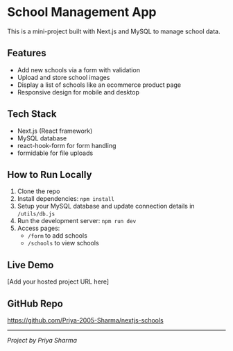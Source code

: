 # School Management App

This is a mini-project built with Next.js and MySQL to manage school data.

## Features

- Add new schools via a form with validation
- Upload and store school images
- Display a list of schools like an ecommerce product page
- Responsive design for mobile and desktop

## Tech Stack

- Next.js (React framework)
- MySQL database
- react-hook-form for form handling
- formidable for file uploads

## How to Run Locally

1. Clone the repo
2. Install dependencies: `npm install`
3. Setup your MySQL database and update connection details in `/utils/db.js`
4. Run the development server: `npm run dev`
5. Access pages:
   - `/form` to add schools
   - `/schools` to view schools

## Live Demo

[Add your hosted project URL here]

## GitHub Repo

https://github.com/Priya-2005-Sharma/nextjs-schools

---

*Project by Priya Sharma*
